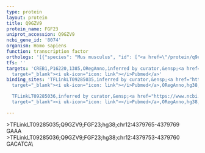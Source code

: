 ```yaml
---
type: protein
layout: protein
title: Q9GZV9
protein_name: FGF23
uniprot_accession: Q9GZV9
ncbi_gene_id: '8074'
organism: Homo sapiens
function: transcription factor
orthologs: '[{"species": "Mus musculus", "id": ["<a href=\"/protein/q9epc2\">Q9EPC2</a>"]}, {"species": "Rattus norvegicus", "id": ["Q8VI82"]}]'
tfs: ''
targets: 'CREB1,P16220,1385,ORegAnno,inferred by curator,&ensp;<a href="https://www.ncbi.nlm.nih.gov/pubmed/?term=25752607%5Buid%5D+OR+26578589%5Buid%5D"
  target="_blank"><i uk-icon="icon: link"></i>Pubmed</a>'
binding_sites: 'TFLinkLT09285035,inferred by curator,&ensp;<a href="https://www.ncbi.nlm.nih.gov/pubmed/?term=25752607%5Buid%5D"
  target="_blank"><i uk-icon="icon: link"></i>Pubmed</a>,ORegAnno,hg38,chr12,4379765,4379769,-

  TFLinkLT09285036,inferred by curator,&ensp;<a href="https://www.ncbi.nlm.nih.gov/pubmed/?term=25752607%5Buid%5D"
  target="_blank"><i uk-icon="icon: link"></i>Pubmed</a>,ORegAnno,hg38,chr12,4379753,4379760,-'

---
```

\>TFLinkLT09285035;Q9GZV9;FGF23;hg38;chr12:4379765-4379769\GAAA\\>TFLinkLT09285036;Q9GZV9;FGF23;hg38;chr12:4379753-4379760\GACATCA\